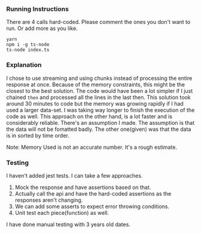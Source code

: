 ### Running Instructions
There are 4 calls hard-coded. Please comment the ones you don't want to run. Or add more as you like.
```
yarn
npm i -g ts-node
ts-node index.ts
```

### Explanation
I chose to use streaming and using chunks instead of processing the entire response at once. Because of the memory constraints, this might be the closest to the best solution. The code would have been a lot simpler if I just chained `then` and processed all the lines in the last then. This solution took around 30 minutes to code but the memory was growing rapidly if I had used a larger data-set. I was taking way longer to finish the execution of the code as well.
This approach on the other hand, is a lot faster and is considerably reliable. There's an assumption I made. The assumption is that the data will not be fomatted badly. The other one(given) was that the data is in sorted by time order.

Note: Memory Used is not an accurate number. It's a rough estimate.

### Testing
I haven't added jest tests. I can take a few approaches.
1. Mock the response and have assertions based on that.
2. Actually call the api and have the hard-coded assertions as the responses aren't changing.
3. We can add some asserts to expect error throwing conditions.
4. Unit test each piece(function) as well.

I have done manual testing with 3 years old dates.